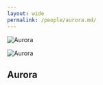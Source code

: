 ```yaml
---
layout: wide
permalink: /people/aurora.md/
---
```


![Aurora](/assests/images/aurora.png)

![Aurora](/assests/images/aurora_forge.png)

## Aurora
